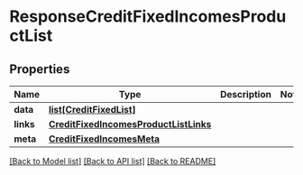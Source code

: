 # ResponseCreditFixedIncomesProductList

## Properties
Name | Type | Description | Notes
------------ | ------------- | ------------- | -------------
**data** | [**list[CreditFixedList]**](CreditFixedList.md) |  | 
**links** | [**CreditFixedIncomesProductListLinks**](CreditFixedIncomesProductListLinks.md) |  | 
**meta** | [**CreditFixedIncomesMeta**](CreditFixedIncomesMeta.md) |  | 

[[Back to Model list]](../README.md#documentation-for-models) [[Back to API list]](../README.md#documentation-for-api-endpoints) [[Back to README]](../README.md)

